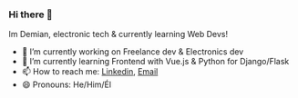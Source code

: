 ### Hi there 👋

Im Demian, electronic tech & currently learning Web Devs!

- 🔭 I’m currently working on Freelance dev & Electronics dev
- 🌱 I’m currently learning Frontend with Vue.js & Python for Django/Flask 
- 📫 How to reach me: [Linkedin](https://www.linkedin.com/in/luis-ram%C3%ADrez-collao/), [Email](learc47@gmail.com)
- 😄 Pronouns: He/Him/Él 


